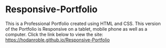 # Responsive-Portfolio
This is a Professional Portfolio created using HTML and CSS. This version of the Portfolio is Responsive on a tablet, mobile phone as well as a computer. 
Click the link below to view the site:
https://hodanroble.github.io/Responsive-Portfolio
